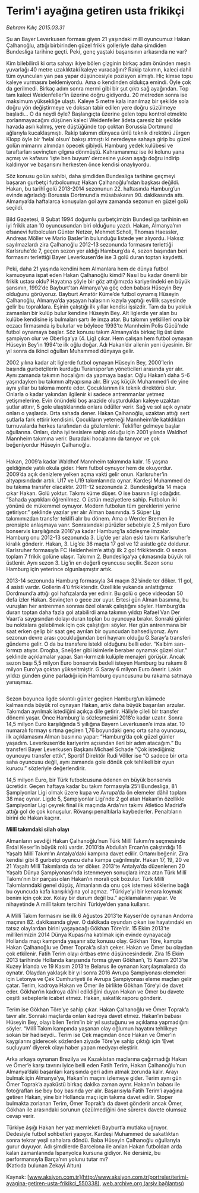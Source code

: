 # Terim'i ayağına getiren usta frikikçi

*Behram Kılıç 2015.03.31*

<div class="pNewsDetailMainContent" itemprop="articleBody">
 <p>
  Şu an Bayer Leverkusen forması giyen 21 yaşındaki millî oyuncumuz Hakan Çalhanoğlu, attığı birbirinden güzel frikik golleriyle daha şimdiden Bundesliga tarihine geçti. Peki, genç yaştaki başarısının arkasında ne var?
 </p>
 <p>
  Kim bilebilirdi ki orta sahayı ikiye bölen çizginin birkaç adım önünden meşin yuvarlağı 40 metre uzaklıktaki kaleye vuracağını? Rakip takımın, kaleci dahil tüm oyuncuları yan pas yapar düşüncesiyle pozisyon almıştı. Hiç kimse topu kaleye vurmasını beklemiyordu. Ama o kendinden oldukça emindi. Öyle çok da gerilmedi. Birkaç adım sonra mermi gibi bir şut çıktı sağ ayağından. Top tam kaleci Weidenfeller’in üzerine doğru gidiyordu. 20 metreden sonra ise maksimum yüksekliğe ulaştı. Kaleye 5 metre kala inanılmaz bir şekilde sola doğru yön değiştirmeye ve doksan tabir edilen yere doğru süzülmeye başladı... O da neydi öyle? Başlangıçta üzerine gelen topu kontrol etmekte zorlanmayacağını düşünen kaleci Weidenfeller âdeta çaresiz bir şekilde havada asılı kalmış, yere düştüğünde top çoktan Borussia Dortmund ağlarıyla kucaklaşmıştı. Rakip takımın dünyaca ünlü teknik direktörü Jürgen Klopp öyle bir ‘helal olsun’ bakışı atmıştı ki neredeyse sahaya girip bu güzel golün mimarını alnından öpecek gibiydi. Hamburg yedek kulübesi ve taraftarları sevinçten çılgına dönmüştü. Kahramanımız ise iki kolunu yana açmış ve kafasını ‘işte ben buyum’ dercesine yukarı aşağı doğru indirip kaldırıyor ve başarısını herkesten önce kendisi onaylıyordu.
 </p>
 <p>
  Söz konusu golün sahibi, daha şimdiden Bundesliga tarihine geçmeyi başaran gurbetçi futbolcumuz Hakan Çalhanoğlu’ndan başkası değildi. Hakan, bu tarihî golü 2013-2014 sezonunun 22. haftasında Hamburg’un evinde ağırladığı Borussia Dortmund’a müsabakanın 90. dakikasında attı. Almanya’da haftalarca konuşulan gol aynı zamanda sezonun en güzel golü seçildi.
 </p>
 <p>
  Bild Gazetesi, 8 Şubat 1994 doğumlu gurbetçimizin Bundesliga tarihinin en iyi frikik atan 10 oyuncusundan biri olduğunu yazdı. Hakan, Almanya’nın efsanevi futbolcuları Günter Netzer, Mehmet Scholl, Thomas Haessler, Andreas Möller ve Mario Basler’in bulunduğu listede yer alıyordu. Haksız sayılmazlardı zira Çalhanoğlu 2012-13 sezonunda formasını terlettiği Karlsruhe’de 7, geçen sezon yer aldığı Hamburg’da 4, sezon başından beri formasını terlettiği Bayer Leverkusen’de ise 3 golü duran toptan kaydetti.
 </p>
 <p>
  Peki, daha 21 yaşında kendini hem Almanlara hem de dünya futbol kamuoyuna ispat eden Hakan Çalhanoğlu kimdi? Nasıl bu kadar önemli bir frikik ustası oldu? Hayatına şöyle bir göz attığımızda kariyerindeki en büyük şansının, 1992’de Bayburt’tan Almanya’ya göç eden babası Hüseyin Bey olduğunu görüyoruz. Bayburt Amatör Küme’de futbol oynamış Hüseyin Çalhanoğlu, Almanya’da yaşayan halasının kızıyla yaptığı evlilik sayesinde gelir bu topraklara. Eşinin çalıştığı ilk yıllar kendisi işsizdir. Tam da bu yokluk zamanları bir kulüp bulur kendine Hüseyin Bey. Alt liglerde yer alan bu kulübe kendisine iş bulmaları şartı ile imza atar. Bu takımın yetkilileri ona bir eczacı firmasında iş bulurlar ve böylece 1993’te Mannheim Polis Gücü’nde futbol oynamaya başlar. Söz konusu takım Almanya’da birkaç lig üst üste şampiyon olur ve Oberliga’ya (4. Lig) çıkar. Hem çalışan hem futbol oynayan Hüseyin Bey’in 1994’te ilk oğlu doğar. Adı Hakan’dır ailenin yeni üyesinin. Bir yıl sonra da ikinci oğulları Muhammed dünyaya gelir.
 </p>
 <p>
  2002 yılına kadar alt liglerde futbol oynayan Hüseyin Bey, 2000’lerin başında gurbetçilerin kurduğu Turanspor’un yöneticileri arasında yer alır. Aynı zamanda takımın hocalığını da yapmaya başlar. Oğlu Hakan’ı daha 5-6 yaşındayken bu takımın altyapısına alır. Bir yaş küçük Muhammed’i de yine aynı yıllar bu takıma monte eder. Çocuklarının ilk teknik direktörü olur. Onlarla o kadar yakından ilgilenir ki sadece antrenmanlar yetmez yetişmelerine. Evin önündeki boş arazide oluşturdukları kaleye uzaktan şutlar attırır, 5 gole ulaştıklarında onlara ödüller verir. Sağ ve sol açık oynatır onları o yaşlarda. Orta sahada dener. Hakan Çalhanoğlu, uzaktan attığı sert şutlarla fark ettirir kendisini. Çocukların yeteneği Mannheim’de katıldıkları turnuvalarda herkes tarafından da gözlemlenir. Teklifler gelmeye başlar oğullarına. Onları, daha iyi tesislere sahip olduğu için 2001 yılında Waldhof Mannheim takımına verir. Buradaki hocalarını da tanıyor ve çok beğeniyordur Hüseyin Çalhanoğlu.
 </p>
 <p>
  <img alt="" src="http://web.archive.org/web/20150731172228im_/http://medya.aksiyon.com.tr//aksiyon/2015/03/31/566946.jpg "/>
 </p>
 <p>
  Hakan, 2009’a kadar Waldhof Mannheim takımında kalır. 15 yaşına geldiğinde yatılı okula gider. Hem futbol oynuyor hem de okuyordur. 2009’da açık denizlere yelken açma vakti gelir onun. Karlsruher’in altyapısındadır artık. U17 ve U19 takımlarında oynar. Kardeşi Muhammed de bu takıma transfer olacaktır. 2011-12 sezonunda 2. Bundesliga’da 14 maça çıkar Hakan. Golü yoktur. Takımı küme düşer. O ise basının ilgi odağıdır. “Sahada yaptıkları öğrenilmez. O üstün meziyetlere sahip. Futbolun iki yönünü de mükemmel oynuyor. Modern futbolun tüm gereklerini yerine getiriyor.” şeklinde yazılar yer alır Alman basınında. 5 Süper Lig takımımızdan transfer teklifi alır bu dönem. Ama o Werder Bremen ile prensipte anlaşmaya varır. Sonrasındaki pürüzler sebebiyle 2,5 milyon Euro bonservis karşılığında 2016’ya kadar Hamburg’la sözleşme imzalar. Hamburg onu 2012-13 sezonunda 3. Lig’de yer alan eski takımı Karlsruher’e kiralık gönderir. Hakan, 3. Lig’de 36 maçta 17 gol ve 12 asistle göz doldurur. Karlsruher formasıyla FC Heidenheim’e attığı ilk 2 gol frikiktendir. O sezon toplam 7 frikik golüne ulaşır. Takımın 2. Bundesliga’ya çıkmasında büyük rol üstlenir. Aynı sezon 3. Lig’in en değerli oyuncusu seçilir. Sezon sonu Hamburg için yeterince olgunlaşmıştır artık.
 </p>
 <p>
  2013-14 sezonunda Hamburg formasıyla 34 maçın 32’sinde ter döker. 11 gol, 4 asisti vardır. Gollerin 4’ü frikiktendir. Özellikle yukarıda anlattığımız Dordmund’a attığı gol hafızalarda yer edinir. Bu golü o gece videodan 50 defa izler Hakan. Sevinçten o gece zor uyur. Ertesi gün Alman basınına, bu vuruşları her antrenman sonrası özel olarak çalıştığını söyler. Hamburg’da duran toptan daha fazla gol atabilirdi ama takımın yıldızı Rafael Van Der Vaart’a saygısından dolayı duran topları bu oyuncuya bırakır. Sonraki günler bu noktalara gelebilmek için çok çalıştığını söyler. Her gün antrenmana bir saat erken gelip bir saat geç ayrılan bir oyuncudan bahsediyoruz. Aynı sezonun devre arası çocukluğundan beri hayranı olduğu G.Saray’a transferi gündeme gelir. O da bu transfere istekli olduğunu belli eder. “Kalbim sarı-kırmızı atıyor. Drogba, Sneijder gibi isimlerle beraber oynamak güzel olur.” şeklinde açıklamalar yapar. Sarı-kırmızılı kulüple menajeri görüşür. Ancak sezon başı 5,5 milyon Euro bonservis bedeli isteyen Hamburg bu rakamı 8 milyon Euro’ya çoktan yükseltmiştir. G.Saray 6 milyon Euro önerir. Lakin yıldızı günden güne parladığı için Hamburg oyuncusunu bu rakama satmaya yanaşmaz.
 </p>
 <p>
  <img alt="" src="http://web.archive.org/web/20150731172228im_/http://medya.aksiyon.com.tr//aksiyon/2015/03/31/566945.jpg "/>
 </p>
 <p>
  Sezon boyunca ligde sıkıntılı günler geçiren Hamburg’un kümede kalmasında büyük rol oynayan Hakan, artık daha büyük başarıları arzular. Takımdan ayrılmak istediğini açıkça dile getirir. Hâliyle çileli bir transfer dönemi yaşar. Önce Hamburg’la sözleşmesini 2018’e kadar uzatır. Sonra 14,5 milyon Euro karşılığında 5 yıllığına Bayern Leverkusen’e imza atar. 10 numaralı formayı sırtına geçiren 1,76 boyundaki genç orta saha oyuncusu, ilk açıklamasını Alman basınına yapar: “Hamburg’da çok güzel günler yaşadım. Leverkusen’de kariyerim açısından ileri bir adım atacağım.” Bu transferi Bayer Leverkusen Başkanı Michael Schade “Çok istediğimiz oyuncuyu transfer ettik”, Sportif Direktör Rudi Völler ise “O sadece bir orta saha oyuncusu değil, aynı zamanda gole dönük çok tehlikeli bir oyun kurucu.” sözleriyle değerlendirir.
 </p>
 <p>
  14,5 milyon Euro, bir Türk futbolcusuna ödenen en büyük bonservis ücretidir. Geçen haftaya kadar bu takım formasıyla 25’i Bundesliga, 8’i Şampiyonlar Ligi olmak üzere kupa ve Avrupa’da ön elemeler dâhil toplam 38 maç oynar. Ligde 5, Şampiyonlar Ligi’nde 2 gol atan Hakan’ın özellikle Şampiyonlar Ligi çeyrek final ilk maçında Arda’nın takımı Atletico Madrid’e attığı gol de çok konuşulur. Rövanşı penaltılarla kaybederler. Penaltıların birini de Hakan kaçırır.
 </p>
 <p>
  <strong>
   Millî takımdaki silah olayı
  </strong>
 </p>
 <p>
  Almanların sevdiği Hakan Çalhanoğlu’nun Türk Millî Takımı’nı seçmesinde Erdal Keser’in büyük rolü vardır. 2010’da Abdullah Ercan’ın çalıştırdığı 16 Yaşaltı Millî Takım’ın Antalya’daki kampına davet edilir. Ortamı beğenir. Zira kendisi gibi 8 gurbetçi oyuncu daha kampa çağrılmıştır. Hakan 17, 19, 20 ve 21 Yaşaltı Millî Takımlarda da ter döker. 2013’te Antalya’da düzenlenen 20 Yaşaltı Dünya Şampiyonası’nda istenmeyen sonuçlara imza atan Türk Millî Takımı’nın bir parçası olan Hakan’ın morali çok bozulur. Türk Millî Takımlarındaki genel düşüş, Almanların da onu çok istemesi köklerine bağlı bu oyuncuda kafa karışıklığına yol açmaz. “Türkiye’yi bir kenara koymak benim için çok zor. Kolay bir durum değil bu.” açıklamalarını yapar. Ve nihayetinde A millî takım tercihini Türkiye’den yana kullanır.
 </p>
 <p>
  A Millî Takım formasını ise ilk 6 Ağustos 2013’te Kayseri’de oynanan Andorra maçının 82. dakikasında giyer. O dakikada oyundan çıkan ise hayatındaki en tatsız olaylardan birini yaşayacağı Gökhan Töre’dir. 15 Ekim 2013’te millîlerimizin 2014 Dünya Kupası’na katılmak için evinde oynayacağı Hollanda maçı kampında yaşanır söz konusu olay. Gökhan Töre, kampta Hakan Çalhanoğlu ve Ömer Toprak’a silah çeker. Hakan ve Ömer bu olaydan çok etkilenir. Fatih Terim olayı örtbas etme düşüncesindedir. Zira 15 Ekim 2013 tarihinde Hollanda karşısında forma giyen Gökhan’ı, 15 Kasım 2013’te Kuzey İrlanda ve 19 Kasım 2013’te Belarus ile oynanan karşılaşmalarda da oynatır. Olaydan yaklaşık bir yıl sonra 2016 Avrupa Şampiyonası elemeleri için Letonya ve Çek Cumhuriyeti ile Avrupa Şampiyonası eleme maçları gelir çatar. Terim, kadroya Hakan ve Ömer ile birlikte Gökhan Töre’yi de davet eder. Gökhan’ın kadroya dâhil edildiğini duyan Hakan ve Ömer bu davete çeşitli sebeplerle icabet etmez. Hakan, sakatlık raporu gönderir.
 </p>
 <p>
  Terim ise Gökhan Töre’ye sahip çıkar. Hakan Çalhanoğlu ve Ömer Toprak’a tavır alır. Sonraki maçlarda onları kadroya davet etmez. Hakan’ın babası Hüseyin Bey, olayı bilen Terim’in bir yıl sustuğunu ve açıklama yapmadığını söyler. “Millî Takım kampında yaşanan olay oğlumun hayatını tehlikeye sokan bir hadiseydi.. Terim ise Çek maçından önce Hakan ve Ömer’in kaygılarını giderecek sözlerden ziyade Töre’ye sahip çıktığı için ‘Evet suçluyum’ diyerek olayı haber yapan medyayı eleştirir.
 </p>
 <p>
  Arka arkaya oynanan Brezilya ve Kazakistan maçlarına çağırmadığı Hakan ve Ömer’e karşı tavrını iyice belli eden Fatih Terim, Hakan Çalhanoğlu’nun Almanya’daki başarıları karşısında geri adım atmak zorunda kalır. Arayı bulmak için Almanya’ya, Hakan’ın maçını izlemeye gider. Terim aynı gün Ömer Toprak’a ayaküstü birkaç dakika zaman ayırır. Hakan’ın babası ile fotoğrafları ise boy boy basında yer alır. Başarısıyla Fatih Terim’i ayağına getiren Hakan, yine bir Hollanda maçı için takıma davet edilir. Stoper bulmakta zorlanan Terim, Ömer Toprak’a da davet gönderir ancak Ömer, Gökhan ile arasındaki sorunun çözülmediğini öne sürerek davete olumsuz cevap verir.
 </p>
 <p>
  Türkiye âşığı Hakan her yaz memleketi Bayburt’a mutlaka uğruyor. Dedesiyle futbol sohbetleri yapıyor. Kardeşi Muhammed de sakatlıktan sonra tekrar yeşil sahalara döndü. Baba Hüseyin Çalhanoğlu oğullarıyla gurur duyuyor. Adı şimdilerde Barcelona ile anılan Hakan futboldan arda kalan zamanlarında İspanyolca kursuna gidiyor. Ne dersiniz, bu performansıyla Barça’nın yolunu tutar mı?
  <br>
   (Katkıda bulunan Zekayi Altun)
  </br>
 </p>
</div>


Kaynak: [www.aksiyon.com.tr](http://www.aksiyon.com.tr/portreler/terimi-ayagina-getiren-usta-frikikci_550338), [web.archive.org (arşiv bağlantısı)](http://web.archive.org/web/20150731172228/http://www.aksiyon.com.tr/portreler/terimi-ayagina-getiren-usta-frikikci_550338)
